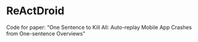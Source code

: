 # ReActDroid
Code for paper: "One Sentence to Kill All: Auto-replay Mobile App Crashes from One-sentence Overviews"